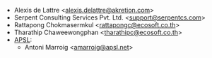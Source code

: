 - Alexis de Lattre \<<alexis.delattre@akretion.com>\>
- Serpent Consulting Services Pvt. Ltd. \<<support@serpentcs.com>\>
- Rattapong Chokmasermkul \<<rattapongc@ecosoft.co.th>\>
- Tharathip Chaweewongphan \<<tharathipc@ecosoft.co.th>\>
- [APSL](https://apsl.tech):
  - Antoni Marroig  \<<amarroig@apsl.net>\>
